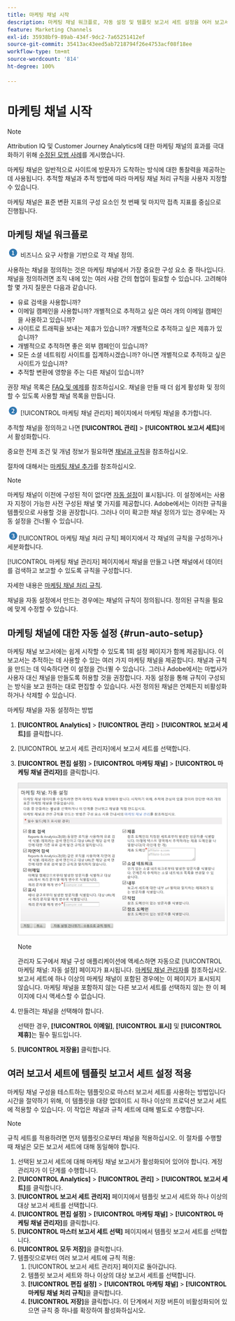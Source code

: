 ```yaml
---
title: 마케팅 채널 시작
description: 마케팅 채널 워크플로, 자동 설정 및 템플릿 보고서 세트 설정을 여러 보고서 세트에 적용하는 방법에 대해 알아봅니다.
feature: Marketing Channels
exl-id: 35938bf9-89ab-434f-9dc2-7a65251412ef
source-git-commit: 35413ac43eed5ab7218794f26e4753acf08f18ee
workflow-type: tm+mt
source-wordcount: '814'
ht-degree: 100%

---
```


# 마케팅 채널 시작

>[!NOTE]
>
>Attribution IQ 및 Customer Journey Analytics에 대한 마케팅 채널의 효과를 극대화하기 위해 [수정된 모범 사례](/help/components/c-marketing-channels/mchannel-best-practices.md)를 게시했습니다.

마케팅 채널은 일반적으로 사이트에 방문자가 도착하는 방식에 대한 통찰력을 제공하는 데 사용됩니다. 추적할 채널과 추적 방법에 따라 마케팅 채널 처리 규칙을 사용자 지정할 수 있습니다.

마케팅 채널은 표준 변환 지표의 구성 요소인 첫 번째 및 마지막 접촉 지표를 중심으로 진행됩니다.

## 마케팅 채널 워크플로

![](assets/step1_icon.png) 비즈니스 요구 사항을 기반으로 각 채널 정의.

사용하는 채널을 정의하는 것은 마케팅 채널에서 가장 중요한 구성 요소 중 하나입니다. 채널을 정의하려면 조직 내에 있는 여러 사람 간의 협업이 필요할 수 있습니다. 고려해야 할 몇 가지 질문은 다음과 같습니다.

* 유료 검색을 사용합니까?
* 이메일 캠페인을 사용합니까? 개별적으로 추적하고 싶은 여러 개의 이메일 캠페인을 사용하고 있습니까?
* 사이트로 트래픽을 보내는 제휴가 있습니까? 개별적으로 추적하고 싶은 제휴가 있습니까?
* 개별적으로 추적하면 좋은 외부 캠페인이 있습니까?
* 모든 소셜 네트워킹 사이트를 집계하시겠습니까? 아니면 개별적으로 추적하고 싶은 사이트가 있습니까?
* 추적할 변환에 영향을 주는 다른 채널이 있습니까?

권장 채널 목록은 [FAQ 및 예제](/help/components/c-marketing-channels/c-faq.md)를 참조하십시오. 채널을 만들 때 더 쉽게 활성화 및 정의할 수 있도록 사용할 채널 목록을 만듭니다.

![](assets/step2_icon.png) [!UICONTROL  마케팅 채널 관리자] 페이지에서 마케팅 채널을 추가합니다.

추적할 채널을 정의하고 나면 **[!UICONTROL 관리]** > **[!UICONTROL 보고서 세트]**&#x200B;에서 활성화합니다.

중요한 전제 조건 및 개념 정보가 필요하면 [채널과 규칙](/help/components/c-marketing-channels/c-channels.md)을 참조하십시오.

절차에 대해서는 [마케팅 채널 추가](/help/components/c-marketing-channels/c-channels.md)를 참조하십시오.

>[!NOTE]
>
>마케팅 채널이 이전에 구성된 적이 없다면 [자동 설정](/help/components/c-marketing-channels/c-getting-started-mchannel.md)이 표시됩니다. 이 설정에서는 사용자 지정이 가능한 사전 구성된 채널 몇 가지를 제공합니다. Adobe에서는 이러한 규칙을 템플릿으로 사용할 것을 권장합니다. 그러나 이미 확고한 채널 정의가 있는 경우에는 자동 설정을 건너뛸 수 있습니다.

![](assets/step3_icon.png)[!UICONTROL  마케팅 채널 처리 규칙] 페이지에서 각 채널의 규칙을 구성하거나 세분화합니다.

[!UICONTROL 마케팅 채널 관리자] 페이지에서 채널을 만들고 나면 채널에서 데이터를 검색하고 보고할 수 있도록 규칙을 구성합니다.

자세한 내용은 [마케팅 채널 처리 규칙](/help/components/c-marketing-channels/c-rules.md).

채널을 자동 설정에서 만드는 경우에는 채널의 규칙이 정의됩니다. 정의된 규칙을 필요에 맞게 수정할 수 있습니다.

## 마케팅 채널에 대한 자동 설정 {#run-auto-setup}

마케팅 채널 보고서에는 쉽게 시작할 수 있도록 1회 설정 페이지가 함께 제공됩니다. 이 보고서는 추적하는 데 사용할 수 있는 여러 가지 마케팅 채널을 제공합니다. 채널과 규칙을 만드는 데 익숙하다면 이 설정을 건너뛸 수 있습니다. 그러나 Adobe에서는 마법사가 사용자 대신 채널을 만들도록 허용할 것을 권장합니다. 자동 설정을 통해 규칙이 구성되는 방식을 보고 원하는 대로 편집할 수 있습니다. 사전 정의된 채널은 언제든지 비활성화하거나 삭제할 수 있습니다.

마케팅 채널을 자동 설정하는 방법

1. **[!UICONTROL Analytics]** > **[!UICONTROL 관리]** > **[!UICONTROL 보고서 세트]**&#x200B;를 클릭합니다.
1. [!UICONTROL 보고서 세트 관리자]에서 보고서 세트를 선택합니다.
1. **[!UICONTROL 편집 설정]** > **[!UICONTROL 마케팅 채널]** > **[!UICONTROL 마케팅 채널 관리자]**&#x200B;를 클릭합니다.

   ![단계 결과](assets/wizard.png)

   >[!NOTE]
   >
   >관리자 도구에서 채널 구성 애플리케이션에 액세스하면 자동으로 [!UICONTROL 마케팅 채널: 자동 설정] 페이지가 표시됩니다. [마케팅 채널 관리자](/help/components/c-marketing-channels/c-channels.md)를 참조하십시오. 보고서 세트에 하나 이상의 마케팅 채널이 포함된 경우에는 이 페이지가 표시되지 않습니다. 마케팅 채널을 포함하지 않는 다른 보고서 세트를 선택하지 않는 한 이 페이지에 다시 액세스할 수 없습니다.

1. 만들려는 채널을 선택해야 합니다.

   선택한 경우, **[!UICONTROL 이메일]**, **[!UICONTROL 표시]** 및 **[!UICONTROL 제휴]**&#x200B;는 필수 필드입니다.

1. **[!UICONTROL 저장을]** 클릭합니다.

## 여러 보고서 세트에 템플릿 보고서 세트 설정 적용

마케팅 채널 구성을 테스트하는 템플릿으로 마스터 보고서 세트를 사용하는 방법입니다 시간을 절약하기 위해, 이 템플릿을 대량 업데이트 시 하나 이상의 프로덕션 보고서 세트에 적용할 수 있습니다. 이 작업은 채널과 규칙 세트에 대해 별도로 수행합니다.

>[!NOTE]
>
>규칙 세트를 적용하려면 먼저 템플릿으로부터 채널을 적용하십시오. 이 절차를 수행할 때 채널은 모든 보고서 세트에 대해 동일해야 합니다.

1. 선택된 보고서 세트에 대해 마케팅 채널 보고서가 활성화되어 있어야 합니다. 계정 관리자가 이 단계를 수행합니다.
1. **[!UICONTROL Analytics]** > **[!UICONTROL 관리]** > **[!UICONTROL 보고서 세트]**&#x200B;를 클릭합니다.
1. **[!UICONTROL 보고서 세트 관리자]** 페이지에서 템플릿 보고서 세트와 하나 이상의 대상 보고서 세트를 선택합니다.
1. **[!UICONTROL 편집 설정]** > **[!UICONTROL 마케팅 채널]** > **[!UICONTROL 마케팅 채널 관리자]**&#x200B;를 클릭합니다.
1. **[!UICONTROL 마스터 보고서 세트 선택]** 페이지에서 템플릿 보고서 세트를 선택합니다.
1. **[!UICONTROL 모두 저장]**&#x200B;을 클릭합니다.
1. 템플릿으로부터 여러 보고서 세트에 규칙 적용:
   1. [!UICONTROL 보고서 세트 관리자] 페이지로 돌아갑니다.
   1. 템플릿 보고서 세트와 하나 이상의 대상 보고서 세트를 선택합니다.
   1. **[!UICONTROL 편집 설정]** > **[!UICONTROL 마케팅 채널]** > **[!UICONTROL 마케팅 채널 처리 규칙]**&#x200B;을 클릭합니다.
   1. **[!UICONTROL 저장]**&#x200B;을 클릭합니다. 이 단계에서 저장 버튼이 비활성화되어 있으면 규칙 중 하나를 확장하여 활성화하십시오.
